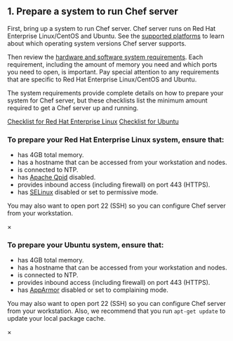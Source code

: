 ## 1. Prepare a system to run Chef server

First, bring up a system to run Chef server. Chef server runs on Red Hat Enterprise Linux/CentOS and Ubuntu. See the [supported platforms](https://docs.chef.io/install_server_pre.html#supported-platforms) to learn about which operating system versions Chef server supports.

Then review the [hardware and software system requirements](https://docs.chef.io/install_server_pre.html#hardware-software). Each requirement, including the amount of memory you need and which ports you need to open, is important. Pay special attention to any requirements that are specific to Red Hat Enterprise Linux/CentOS and Ubuntu.

The system requirements provide complete details on how to prepare your system for Chef server, but these checklists list the minimum amount required to get a Chef server up and running.

<a class="button radius" href="#" data-reveal-id="chef-server-el-prep-help-modal">Checklist for Red Hat Enterprise Linux</a> <a class="button radius" href="#" data-reveal-id="chef-server-ubuntu-prep-help-modal">Checklist for Ubuntu</a>

<div id="chef-server-el-prep-help-modal" class="reveal-modal" data-reveal aria-labelledby="modalTitle" aria-hidden="true" role="dialog">
  <h3 id="modalTitle">To prepare your Red Hat Enterprise Linux system, ensure that:</h3>
  <ul>
    <li>has 4GB total memory.</li>
    <li>has a hostname that can be accessed from your workstation and nodes.</li>
    <li>is connected to NTP.</li>
    <li>has <a href="http://docs.chef.io/install_server_pre.html#apache-qpid">Apache Qpid</a> disabled.</li>
    <li>provides inbound access (including firewall) on port 443 (HTTPS).</li>
    <li>has <a href="http://docs.chef.io/install_server_pre.html#selinux">SELinux</a> disabled or set to permissive mode.</li>
  </ul>
  <p>You may also want to open port 22 (SSH) so you can configure Chef server from your workstation.</p>
  <a class="close-reveal-modal" aria-label="Close">&#215;</a>
</div>

<div id="chef-server-ubuntu-prep-help-modal" class="reveal-modal" data-reveal aria-labelledby="modalTitle" aria-hidden="true" role="dialog">
  <h3 id="modalTitle">To prepare your Ubuntu system, ensure that:</h3>
  <ul>
    <li>has 4GB total memory.</li>
    <li>has a hostname that can be accessed from your workstation and nodes.</li>
    <li>is connected to NTP.</li>
    <li>provides inbound access (including firewall) on port 443 (HTTPS).</li>
    <li>has <a href="http://docs.chef.io/install_server_pre.html#apparmor">AppArmor</a> disabled or set to complaining mode.</li>
  </ul>
  <p>You may also want to open port 22 (SSH) so you can configure Chef server from your workstation. Also, we recommend that you run <code>apt-get update</code> to update your local package cache.</p>
  <a class="close-reveal-modal" aria-label="Close">&#215;</a>
</div>
